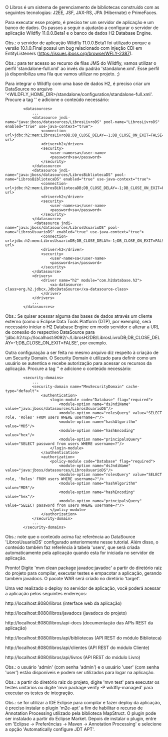 O Libros é um sistema de gerenciamento de bibliotecas construído com as seguintes tecnologias: J2EE, JSF, JAX-RS, JPA (Hibernate) e PrimeFaces.

Para executar esse projeto, é preciso ter um servidor de aplicação e um banco de dados. Os passos a seguir o ajudarão a configurar o servidor de aplicação Wildfly 11.0.0.Beta1 e o banco de dados H2 Database Engine.

Obs.: o servidor de aplicação Wildfly 11.0.0.Beta1 foi utilizado porque a versão 10.1.0.Final possui um bug relacionado com injeção CDI em EntityListeners (https://issues.jboss.org/browse/WFLY-2387).

Obs.: para ter acesso ao recurso de filas JMS do Wildfly, vamos utilizar o perfil 'standalone-full.xml' ao invés do padrão 'standalone.xml'. Esse perfil já disponibiliza uma fila que vamos utilizar no projeto. ;)

Para integrar o Wildfly com uma base de dados H2, é preciso criar um DataSource no arquivo '<WILDFLY_HOME_DIR>/standalone/configuration/standalone-full.xml'. Procure a tag '<datasources>' e adicione o conteúdo necessário:

            <datasources>
                ...
                <datasource jndi-name="java:jboss/datasources/LibrosLivroDS" pool-name="LibrosLivroDS" enabled="true" use-java-context="true">
                    <connection-url>jdbc:h2:mem:LibrosLivroDB;DB_CLOSE_DELAY=-1;DB_CLOSE_ON_EXIT=FALSE</connection-url>
                    <driver>h2</driver>
                    <security>
                        <user-name>sa</user-name>
                        <password>sa</password>
                    </security>
                </datasource>
                <datasource jndi-name="java:jboss/datasources/LibrosBibliotecaDS" pool-name="LibrosBibliotecaDS" enabled="true" use-java-context="true">
                    <connection-url>jdbc:h2:mem:LibrosBibliotecaDB;DB_CLOSE_DELAY=-1;DB_CLOSE_ON_EXIT=FALSE</connection-url>
                    <driver>h2</driver>
                    <security>
                        <user-name>sa</user-name>
                        <password>sa</password>
                    </security>
                </datasource>
                 <datasource jndi-name="java:jboss/datasources/LibrosUsuarioDS" pool-name="LibrosUsuarioDS" enabled="true" use-java-context="true">
                    <connection-url>jdbc:h2:mem:LibrosUsuarioDB;DB_CLOSE_DELAY=-1;DB_CLOSE_ON_EXIT=FALSE</connection-url>
                    <driver>h2</driver>
                    <security>
                        <user-name>sa</user-name>
                        <password>sa</password>
                    </security>
                </datasource>
                <drivers>
                    <driver name="h2" module="com.h2database.h2">
                        <xa-datasource-class>org.h2.jdbcx.JdbcDataSource</xa-datasource-class>
                    </driver>
                </drivers>
                ...
            </datasources>
 
Obs.: Se quiser acessar alguma das bases de dados através um cliente externo (como o Eclipse Data Tools Platform (DTP), por exemplo), será necessário iniciar o H2 Database Engine em modo servidor e alterar a URL de conexão do respectivo DataSource para 'jdbc:h2:tcp://localhost:9092/~/LibrosH2DB/LibrosLivroDB;DB_CLOSE_DELAY=-1;DB_CLOSE_ON_EXIT=FALSE', por exemplo.
 
Outra configuração a ser feita no mesmo arquivo diz respeito à criação de um Security Domain. O Security Domain é utilizado para definir como um usuário se autentica e recebe autorização para acessar os recursos da aplicação. Procure a tag '<security-domains>' e adicione o conteúdo necessário:

            <security-domains>
                ...
                <security-domain name="MeuSecurityDomain" cache-type="default">
                    <authentication>
                        <login-module code="Database" flag="required">
                            <module-option name="dsJndiName" value="java:jboss/datasources/LibrosUsuarioDS"/>
                            <module-option name="rolesQuery" value="SELECT role, 'Roles' FROM users WHERE username=?"/>
                            <module-option name="hashAlgorithm" value="MD5"/>
                            <module-option name="hashEncoding" value="hex"/>
                            <module-option name="principalsQuery" value="SELECT password from users WHERE username=?"/>
                        </login-module>
                    </authentication>
                    <authorization>
                        <policy-module code="Database" flag="required">
                            <module-option name="dsJndiName" value="java:jboss/datasources/LibrosUsuarioDS"/>
                            <module-option name="rolesQuery" value="SELECT role, 'Roles' FROM users WHERE username=?"/>
                            <module-option name="hashAlgorithm" value="MD5"/>
                            <module-option name="hashEncoding" value="hex"/>
                            <module-option name="principalsQuery" value="SELECT password from users WHERE username=?"/>
                        </policy-module>
                    </authorization>
                </security-domain>
                ...
            </security-domains>
 
Obs.: note que o conteúdo acima faz referência ao DataSource 'LibrosUsuarioDS' configurado anteriormente nesse tutorial. Além disso, o conteúdo também faz referência à tabela 'users', que será criada automaticamente pela aplicação quando esta for iniciada no servidor de aplicação.
 
Pronto! Digite 'mvn clean package javadoc:javadoc' a partir do diretório raiz do projeto para compilar, executar testes e empacotar a aplicação, gerando também javadocs. O pacote WAR será criado no diretório 'target'.

Uma vez realizado o deploy no servidor de aplicação, você poderá acessar a aplicação pelos seguintes endereços:

http://localhost:8080/libros (interface web da aplicação)

http://localhost:8080/libros/javadocs (javadocs do projeto)

http://localhost:8080/libros/api-docs (documentação das APIs REST da aplicação)

http://localhost:8080/libros/api/bibliotecas (API REST do módulo Biblioteca)

http://localhost:8080/libros/api/clientes (API REST do módulo Cliente)

http://localhost:8080/libros/api/livros (API REST do módulo Livro)

Obs.: o usuário 'admin' (com senha 'admin') e o usuário 'user' (com senha 'user') estão disponíveis e podem ser utilizados para logar na aplicação.

Obs.: a partir do diretório raiz do projeto, digite 'mvn test' para executar os testes unitários ou digite 'mvn package verify -P wildfly-managed' para executar os testes de integração.

Obs.: se for utilizar a IDE Eclipse para compilar e fazer deploy da aplicação, é preciso instalar o plugin 'm2e-apt' a fim de habilitar o recurso de Annotation Processing utilizado pela biblioteca MapStruct. O plugin pode ser instalado a partir do Eclipse Market. Depois de instalar o plugin, entre em 'Eclipse -> Preferências -> Maven -> Annotation Processing' e selecione a opção 'Automatically configure JDT APT'.

